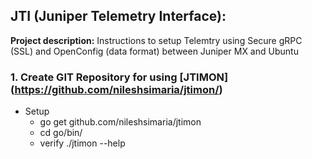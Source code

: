 ## JTI (Juniper Telemetry Interface): 

**Project description:** Instructions to setup Telemtry using Secure gRPC (SSL) and OpenConfig (data format) between Juniper MX and Ubuntu 

### 1. Create GIT Repository for using [JTIMON] (https://github.com/nileshsimaria/jtimon/)

* Setup
  *  go get github.com/nileshsimaria/jtimon
	*  cd go/bin/
  * verify ./jtimon --help
